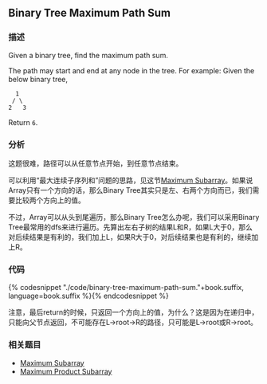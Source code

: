 ## Binary Tree Maximum Path Sum


### 描述

Given a binary tree, find the maximum path sum.

The path may start and end at any node in the tree.
For example:
Given the below binary tree,

```
  1
 / \
2   3
```

Return `6`.


### 分析

这题很难，路径可以从任意节点开始，到任意节点结束。

可以利用“最大连续子序列和”问题的思路，见这节[Maximum Subarray](maximum-subarray.md)。如果说Array只有一个方向的话，那么Binary Tree其实只是左、右两个方向而已，我们需要比较两个方向上的值。

不过，Array可以从头到尾遍历，那么Binary Tree怎么办呢，我们可以采用Binary Tree最常用的dfs来进行遍历。先算出左右子树的结果L和R，如果L大于0，那么对后续结果是有利的，我们加上L，如果R大于0，对后续结果也是有利的，继续加上R。


### 代码

{% codesnippet "./code/binary-tree-maximum-path-sum."+book.suffix, language=book.suffix %}{% endcodesnippet %}


注意，最后return的时候，只返回一个方向上的值，为什么？这是因为在递归中，只能向父节点返回，不可能存在L->root->R的路径，只可能是L->root或R->root。


### 相关题目

* [Maximum Subarray](maximum-subarray.md)
* [Maximum Product Subarray](maximum-product-subarray.md)
